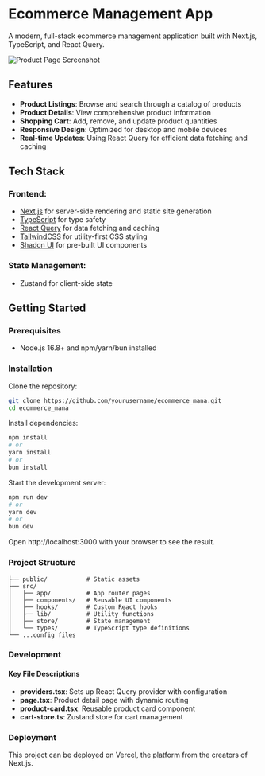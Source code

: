 # Ecommerce Management App
A modern, full-stack ecommerce management application built with Next.js, TypeScript, and React Query.

![Product Page Screenshot](./public/screenshot.png)

## Features
- **Product Listings**: Browse and search through a catalog of products
- **Product Details**: View comprehensive product information
- **Shopping Cart**: Add, remove, and update product quantities
- **Responsive Design**: Optimized for desktop and mobile devices
- **Real-time Updates**: Using React Query for efficient data fetching and caching

## Tech Stack
### Frontend:
- [Next.js](https://nextjs.org/) for server-side rendering and static site generation
- [TypeScript](https://www.typescriptlang.org/) for type safety
- [React Query](https://react-query.tanstack.com/) for data fetching and caching
- [TailwindCSS](https://tailwindcss.com/) for utility-first CSS styling
- [Shadcn UI](https://ui.shadcn.com/) for pre-built UI components

### State Management:
- Zustand for client-side state

## Getting Started

### Prerequisites
- Node.js 16.8+ and npm/yarn/bun installed

### Installation
Clone the repository:
```bash
git clone https://github.com/yourusername/ecommerce_mana.git
cd ecommerce_mana
```
Install dependencies:
```bash
npm install
# or
yarn install
# or
bun install
```

Start the development server:
```bash
npm run dev
# or
yarn dev
# or
bun dev
```

Open http://localhost:3000 with your browser to see the result.

### Project Structure
```
├── public/           # Static assets
├── src/
│   ├── app/          # App router pages
│   ├── components/   # Reusable UI components
│   ├── hooks/        # Custom React hooks
│   ├── lib/          # Utility functions
│   ├── store/        # State management
│   └── types/        # TypeScript type definitions
└── ...config files
```

### Development
#### Key File Descriptions
- **providers.tsx**: Sets up React Query provider with configuration
- **page.tsx**: Product detail page with dynamic routing
- **product-card.tsx**: Reusable product card component
- **cart-store.ts**: Zustand store for cart management

### Deployment
This project can be deployed on Vercel, the platform from the creators of Next.js.
